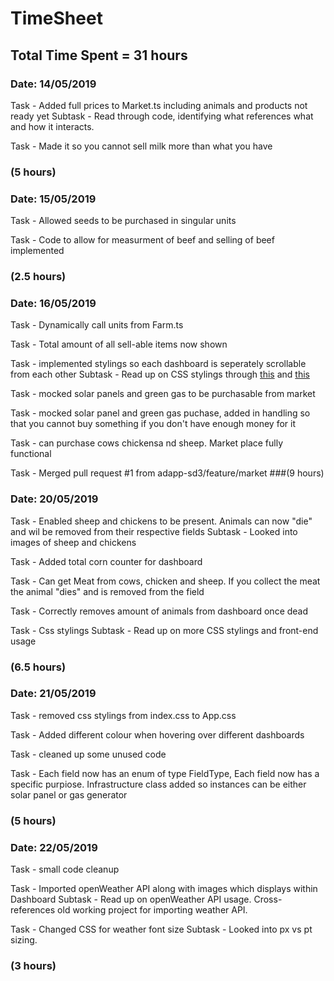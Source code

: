 # TimeSheet

## Total Time Spent = 31 hours

### Date: 14/05/2019

Task - Added full prices to Market.ts including animals and products not ready yet
Subtask - Read through code, identifying what references what and how it interacts.

Task - Made it so you cannot sell milk more than what you have
### (5 hours)

### Date: 15/05/2019

Task - Allowed seeds to be purchased in singular units

Task - Code to allow for measurment of beef and selling of beef implemented
### (2.5 hours)

### Date: 16/05/2019

Task - Dynamically call units from Farm.ts

Task - Total amount of all sell-able items now shown

Task - implemented stylings so each dashboard is seperately scrollable from each other
Subtask - Read up on CSS stylings through [this](https://developer.mozilla.org/en-US/docs/Learn/CSS) and [this](https://css-tricks.com/css-basics-styling-links-like-boss/)

Task - mocked solar panels and green gas to be purchasable from market

Task - mocked solar panel and green gas puchase, added in handling so that you cannot buy something if you don't have enough money for it

Task - can purchase cows chickensa nd sheep. Market place fully functional

Task - Merged pull request #1 from adapp-sd3/feature/market
###(9 hours)

### Date: 20/05/2019

Task - Enabled sheep and chickens to be present. Animals can now "die" and wil be removed from their respective fields
Subtask - Looked into images of sheep and chickens

Task - Added total corn counter for dashboard

Task - Can get Meat from cows, chicken and sheep. If you collect the meat the animal "dies" and is removed from the field

Task - Correctly removes amount of animals from dashboard once dead

Task - Css stylings
Subtask - Read up on more CSS stylings and front-end usage

### (6.5 hours)


### Date: 21/05/2019

Task - removed css stylings from index.css to App.css

Task - Added different colour when hovering over different dashboards

Task - cleaned up some unused code

Task - Each field now has an enum of type FieldType, Each field now has a specific purpiose. Infrastructure class added so instances can be either solar panel or gas generator

### (5 hours)

### Date: 22/05/2019

Task - small code cleanup

Task - Imported openWeather API along with images which displays within Dashboard
Subtask - Read up on openWeather API usage. Cross-references old working project for importing weather API.

Task - Changed CSS for weather font size
Subtask - Looked into px vs pt sizing.

### (3 hours)

